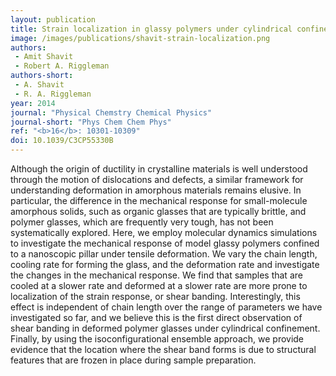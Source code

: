```yaml
---
layout: publication
title: Strain localization in glassy polymers under cylindrical confinement
image: /images/publications/shavit-strain-localization.png
authors:
 - Amit Shavit
 - Robert A. Riggleman
authors-short:
 - A. Shavit
 - R. A. Riggleman
year: 2014
journal: "Physical Chemstry Chemical Physics"
journal-short: "Phys Chem Chem Phys"
ref: "<b>16</b>: 10301-10309"
doi: 10.1039/C3CP55330B
---
```


Although the origin of ductility in crystalline materials is well understood through the motion of dislocations and defects, a similar framework for understanding deformation in amorphous materials remains elusive. In particular, the difference in the mechanical response for small-molecule amorphous solids, such as organic glasses that are typically brittle, and polymer glasses, which are frequently very tough, has not been systematically explored. Here, we employ molecular dynamics simulations to investigate the mechanical response of model glassy polymers confined to a nanoscopic pillar under tensile deformation. We vary the chain length, cooling rate for forming the glass, and the deformation rate and investigate the changes in the mechanical response. We find that samples that are cooled at a slower rate and deformed at a slower rate are more prone to localization of the strain response, or shear banding. Interestingly, this effect is independent of chain length over the range of parameters we have investigated so far, and we believe this is the first direct observation of shear banding in deformed polymer glasses under cylindrical confinement. Finally, by using the isoconfigurational ensemble approach, we provide evidence that the location where the shear band forms is due to structural features that are frozen in place during sample preparation.

